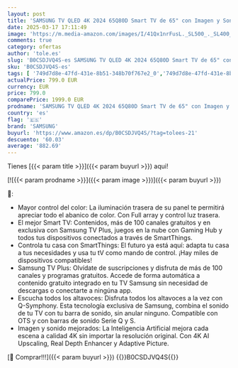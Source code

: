 ```yaml
---
layout: post
title: 'SAMSUNG TV QLED 4K 2024 65Q80D Smart TV de 65" con Imagen y Sonido mejorados  Mayor Control del Color con Full Array  el Mejor Smart TV y Escucha Todos los Altavoces con Q-Symphony'
date: 2025-03-17 17:11:49
image: 'https://m.media-amazon.com/images/I/41Qx1nrFusL._SL500_._SL400_.jpg'
comments: true
category: ofertas
author: 'tole.es'
slug: 'B0CSDJVQ4S-es SAMSUNG TV QLED 4K 2024 65Q80D Smart TV de 65" con Imagen...'
sku: 'B0CSDJVQ4S-es'
tags: [ '749d7d8e-47fd-431e-8b51-348b70f767e2_0','749d7d8e-47fd-431e-8b51-348b70f767e2_5801','749d7d8e-47fd-431e-8b51-348b70f767e2_7201','Arborist Merchandising Root','Electrónica','Self Service','Special Features Stores','TV, vídeo y home cinema','TVs 60"-69"','TVs QLED','Televisores','samsung','smart','tv','🇪🇸', ]
actualPrice: 799.0 EUR
currency: EUR
price: 799.0
comparePrice: 1999.0 EUR
prodname: 'SAMSUNG TV QLED 4K 2024 65Q80D Smart TV de 65" con Imagen y Sonido mejorados  Mayor Control del Color con Full Array  el Mejor Smart TV y Escucha Todos los Altavoces con Q-Symphony'
country: 'es'
flag: '🇪🇸'
brand: 'SAMSUNG'
buyurl: 'https://www.amazon.es/dp/B0CSDJVQ4S/?tag=tolees-21'
descuento: '60.03'
average: '882.69'
---
```


Tienes [{{< param title >}}]({{< param buyurl >}}) aqui!

[![{{< param prodname >}}]({{< param image >}})]({{< param buyurl >}})

🔎:

- Mayor control del color: La iluminación trasera de su panel te permitirá apreciar todo el abanico de color. Con Full array y control luz trasera.
- El mejor Smart TV: Contenidos, más de 100 canales gratuitos y en exclusiva con Samsung TV Plus, juegos en la nube con Gaming Hub y todos tus dispositivos conectados a través de SmartThings.
- Controla tu casa con SmartThings: El futuro ya está aquí: adapta tu casa a tus necesidades y usa tu tV como mando de control. ¡Hay miles de dispositivos compatibles!
- Samsung TV Plus: Olvídate de suscripciones y disfruta de más de 100 canales y programas gratuitos. Accede de forma automática a contenido gratuito integrado en tu TV Samsung sin necesidad de descargas o conectarte a ningúna app.
- Escucha todos los altavoces: Disfruta todos los altavoces a la vez con Q-Symphony. Esta tecnología exclusiva de Samsung, combina el sonido de tu TV con tu barra de sonido, sin anular ninguno. Compatible con OTS y con barras de sonido Serie Q y S.
- Imagen y sonido mejorados: La Inteligencia Artificial mejora cada escena a calidad 4K sin importar la resolución original. Con 4K AI Upscaling, Real Depth Enhancer y Adaptive Picture.

[🛒 Comprar!!!]({{< param buyurl >}})
{{<world>}}B0CSDJVQ4S{{</world>}}
